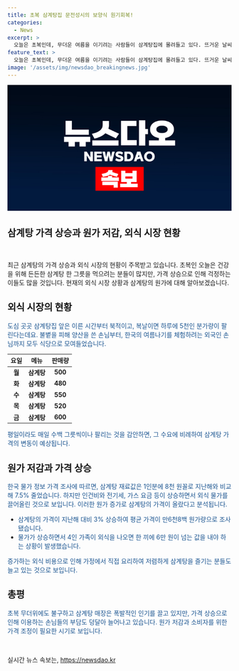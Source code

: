 ```yaml
---
title: 초복 삼계탕집 문전성시의 보양식 원기회복!
categories:
  - News
excerpt: >
  오늘은 초복인데, 무더운 여름을 이기려는 사람들이 삼계탕집에 몰려들고 있다. 뜨거운 날씨에도 30m를 넘는 줄을 이루고 있는데, 광주에서 서울까지 온 연인들도 있다. 삼계탕의 물가는 상승하여 외식비 부담이 크지만, 가격 조사에 따르면 재료값은 줄었으나 인건비와 전기세, 가스 요금 등이 상승하여 외식 물가가 높아지고 있다. 요즘 뜨거운 여름, 삼계탕으로 원기를 회복해보는 건 어떨까? - YTN
feature_text: >
  오늘은 초복인데, 무더운 여름을 이기려는 사람들이 삼계탕집에 몰려들고 있다. 뜨거운 날씨에도 30m를 넘는 줄을 이루고 있는데, 광주에서 서울까지 온 연인들도 있다. 삼계탕의 물가는 상승하여 외식비 부담이 크지만, 가격 조사에 따르면 재료값은 줄었으나 인건비와 전기세, 가스 요금 등이 상승하여 외식 물가가 높아지고 있다. 요즘 뜨거운 여름, 삼계탕으로 원기를 회복해보는 건 어떨까? - YTN
image: '/assets/img/newsdao_breakingnews.jpg'
---
```


<p><img src="/assets/img/newsdao_breakingnews.jpg" alt="koreaapp 속보" /></p>

<h2>삼계탕 가격 상승과 원가 저감, 외식 시장 현황</h2>

<p data-ke-size="size16">&nbsp;</p>

<p data-ke-size="size16">최근 삼계탕의 가격 상승과 외식 시장의 현황이 주목받고 있습니다. 초복인 오늘은 건강을 위해 든든한 삼계탕 한 그릇을 먹으려는 분들이 많지만, 가격 상승으로 인해 걱정하는 이들도 많을 것입니다. 현재의 외식 시장 상황과 삼계탕의 원가에 대해 알아보겠습니다.</p>

<h2 data-ke-size="size26">외식 시장의 현황</h2>

<p><span style="color: #1a5490;">도심 곳곳 삼계탕집 앞은 이른 시간부터 북적이고, 복날이면 하루에 5천인 분가량이 팔린다는데요. 불볕을 피해 양산을 쓴 손님부터, 한국의 여름나기를 체험하려는 외국인 손님까지 모두 식당으로 모여들었습니다.</span></p>

<table>
<thead>
<tr>
<th>요일</th>
<th>메뉴</th>
<th>판매량</th>
</tr>
</thead>
<tbody>
<tr>
<td style="text-align: center; height: 17px;"><b>월</b></td>
<td style="text-align: center; height: 17px;"><b>삼계탕</b></td>
<td style="text-align: center; height: 17px;"><b>500</b></td>
</tr>
<tr>
<td style="text-align: center; height: 17px;"><b>화</b></td>
<td style="text-align: center; height: 17px;"><b>삼계탕</b></td>
<td style="text-align: center; height: 17px;"><b>480</b></td>
</tr>
<tr>
<td style="text-align: center; height: 17px;"><b>수</b></td>
<td style="text-align: center; height: 17px;"><b>삼계탕</b></td>
<td style="text-align: center; height: 17px;"><b>550</b></td>
</tr>
<tr>
<td style="text-align: center; height: 17px;"><b>목</b></td>
<td style="text-align: center; height: 17px;"><b>삼계탕</b></td>
<td style="text-align: center; height: 17px;"><b>520</b></td>
</tr>
<tr>
<td style="text-align: center; height: 17px;"><b>금</b></td>
<td style="text-align: center; height: 17px;"><b>삼계탕</b></td>
<td style="text-align: center; height: 17px;"><b>600</b></td>
</tr>
</tbody>
</table>

<p><span style="color: #1a5490;">평일이라도 매일 수백 그릇씩이나 팔리는 것을 감안하면, 그 수요에 비례하여 삼계탕 가격의 변동이 예상됩니다.</span></p>

<h2 data-ke-size="size26">원가 저감과 가격 상승</h2>

<p><span style="color: #1a5490;">한국 물가 정보 가격 조사에 따르면, 삼계탕 재료값은 1인분에 8천 원꼴로 지난해와 비교해 7.5% 줄었습니다. 하지만 인건비와 전기세, 가스 요금 등이 상승하면서 외식 물가를 끌어올린 것으로 보입니다. 이러한 원가 증가로 삼계탕의 가격이 올랐다고 분석됩니다.</span></p>

<ul>
<li><span style="color: #1a5490;">삼계탕의 가격이 지난해 대비 3% 상승하여 평균 가격이 만6천8백 원가량으로 조사됐습니다.</span></li>
<li><span style="color: #1a5490;">물가가 상승하면서 4인 가족이 외식을 나오면 한 끼에 6만 원이 넘는 값을 내야 하는 상황이 발생했습니다.</span></li>
</ul>

<p><span style="color: #1a5490;">증가하는 외식 비용으로 인해 가정에서 직접 요리하여 저렴하게 삼계탕을 즐기는 분들도 늘고 있는 것으로 보입니다.</span></p>

<h2 data-ke-size="size26">총평</h2>

<p><span style="color: #1a5490;">초복 무더위에도 불구하고 삼계탕 매장은 폭발적인 인기를 끌고 있지만, 가격 상승으로 인해 이용하는 손님들의 부담도 덩달아 늘어나고 있습니다. 원가 저감과 소비자를 위한 가격 조정이 필요한 시기로 보입니다.</span></p>

<p data-ke-size="size16">&nbsp;</p>
실시간 뉴스 속보는, <a href="https://newsdao.kr" rel="dofollow">https://newsdao.kr</a>


